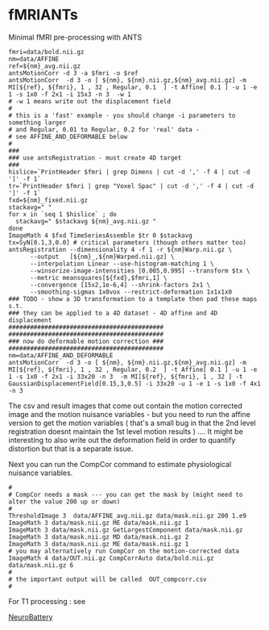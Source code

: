 fMRIANTs
========

Minimal fMRI pre-processing with ANTS

```
fmri=data/bold.nii.gz
nm=data/AFFINE
ref=${nm}_avg.nii.gz
antsMotionCorr -d 3 -a $fmri -o $ref
antsMotionCorr  -d 3 -o [ ${nm}, ${nm}.nii.gz,${nm}_avg.nii.gz] -m MI[${ref}, ${fmri}, 1 , 32 , Regular, 0.1  ] -t Affine[ 0.1 ] -u 1 -e 1 -s 1x0 -f 2x1 -i 15x3 -n 3  -w 1
# -w 1 means write out the displacement field
#
# this is a 'fast' example - you should change -i parameters to something larger
# and Regular, 0.01 to Regular, 0.2 for 'real' data -
# see AFFINE_AND_DEFORMABLE below
#
###
### use antsRegistration - must create 4D target
###
hislice=`PrintHeader $fmri | grep Dimens | cut -d ',' -f 4 | cut -d ']' -f 1`
tr=`PrintHeader $fmri | grep "Voxel Spac" | cut -d ',' -f 4 | cut -d ']' -f 1`
fxd=${nm}_fixed.nii.gz
stackavg=" "
for x in `seq 1 $hislice` ; do
  stackavg=" $stackavg ${nm}_avg.nii.gz "
done
ImageMath 4 $fxd TimeSeriesAssemble $tr 0 $stackavg
tx=SyN[0.1,3,0.0] # critical parameters (though others matter too)
antsRegistration --dimensionality 4 -f 1 -r ${nm}Warp.nii.gz \
      --output   [${nm}_,${nm}Warped.nii.gz] \
      --interpolation Linear --use-histogram-matching 1 \
      --winsorize-image-intensities [0.005,0.995] --transform $tx \
      --metric meansquares[${fxd},$fmri,1] \
      --convergence [15x2,1e-6,4] --shrink-factors 2x1 \
      --smoothing-sigmas 1x0vox --restrict-deformation 1x1x1x0
### TODO - show a 3D transformation to a template then pad these maps s.t.
### they can be applied to a 4D dataset - 4D affine and 4D displacement
###########################################
###########################################
### now do deformable motion correction ###
###########################################
nm=data/AFFINE_AND_DEFORMABLE
antsMotionCorr  -d 3 -o [ ${nm}, ${nm}.nii.gz,${nm}_avg.nii.gz] -m MI[${ref}, ${fmri}, 1 , 32 , Regular, 0.2  ] -t Affine[ 0.1 ] -u 1 -e 1 -s 1x0 -f 2x1 -i 33x20 -n 3  -m MI[${ref}, ${fmri}, 1 , 32 ] -t GaussianDisplacementField[0.15,3,0.5] -i 33x20 -u 1 -e 1 -s 1x0 -f 4x1 -n 3
```

The csv and result images that come out contain the motion corrected image and the motion nuisance variables - but you need to run the affine version to get the motion variables ( that's a small bug in that the 2nd level registration doesnt maintain the 1st level motion results ) .... It might be interesting to also write out the deformation field in order to quantify distortion but that is a separate issue.

Next you can run the CompCor command to estimate physiological nuisance variables.

```
#
# CompCor needs a mask --- you can get the mask by (might need to alter the value 200 up or down)
#
ThresholdImage 3  data/AFFINE_avg.nii.gz data/mask.nii.gz 200 1.e9
ImageMath 3 data/mask.nii.gz ME data/mask.nii.gz 1
ImageMath 3 data/mask.nii.gz GetLargestComponent data/mask.nii.gz
ImageMath 3 data/mask.nii.gz MD data/mask.nii.gz 2
ImageMath 3 data/mask.nii.gz ME data/mask.nii.gz 1
# you may alternatively run CompCor on the motion-corrected data
ImageMath 4 data/OUT.nii.gz CompCorrAuto data/bold.nii.gz data/mask.nii.gz 6
#
# the important output will be called  OUT_compcorr.csv
#
```

For T1 processing : see

[NeuroBattery](http://jeffduda.github.io/NeuroBattery/)
